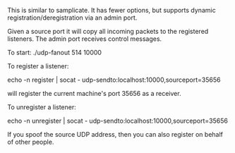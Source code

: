 This is similar to samplicate.  It has fewer options, but supports dynamic registration/deregistration via an admin port.

Given a source port it will copy all incoming packets to the registered listeners.
The admin port receives control messages.

To start:
./udp-fanout 514 10000

To register a listener:

echo -n register | socat - udp-sendto:localhost:10000,sourceport=35656

will register the current machine's port 35656 as a receiver.

To unregister a listener:

echo -n unregister | socat - udp-sendto:localhost:10000,sourceport=35656

If you spoof the source UDP address, then you can also register on behalf of other people.
